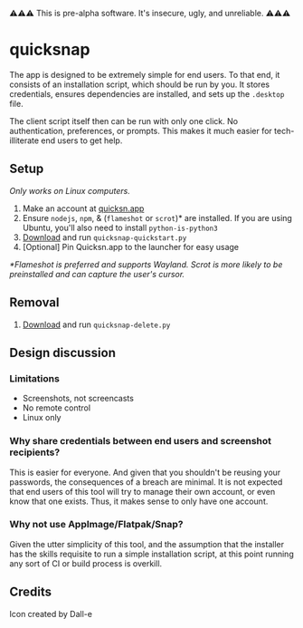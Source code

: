 ⚠️⚠️⚠️ This is pre-alpha software. It's insecure, ugly, and unreliable. ⚠️⚠️⚠️

# quicksnap

The app is designed to be extremely simple for end users. To that end, it consists of an installation script, which should be run by you. It stores credentials, ensures dependencies are installed, and sets up the `.desktop` file.

The client script itself then can be run with only one click. No authentication, preferences, or prompts. This makes it much easier for tech-illiterate end users to get help.

## Setup
*Only works on Linux computers.*
1. Make an account at [quicksn.app](https://quicksn.app)
2. Ensure `nodejs`, `npm`, & (`flameshot` or `scrot`)* are installed. If you are using Ubuntu, you'll also need to install `python-is-python3`
3. [Download](https://raw.githubusercontent.com/jomra/quicksnap/main/quicksnap-quickstart.py) and run `quicksnap-quickstart.py`
4. [Optional] Pin Quicksn.app to the launcher for easy usage

_\*Flameshot is preferred and supports Wayland. Scrot is more likely to be preinstalled and can capture the user's cursor._

## Removal
1. [Download](https://raw.githubusercontent.com/jomra/quicksnap/main/client/quicksnap-delete.py) and run `quicksnap-delete.py`

## Design discussion

### Limitations
* Screenshots, not screencasts
* No remote control
* Linux only

### Why share credentials between end users and screenshot recipients?
This is easier for everyone. And given that you shouldn't be reusing your passwords, the consequences of a breach are minimal. It is not expected that end users of this tool will try to manage their own account, or even know that one exists. Thus, it makes sense to only have one account.

### Why not use AppImage/Flatpak/Snap?
Given the utter simplicity of this tool, and the assumption that the installer has the skills requisite to run a simple installation script, at this point running any sort of CI or build process is overkill.

## Credits
Icon created by Dall-e
